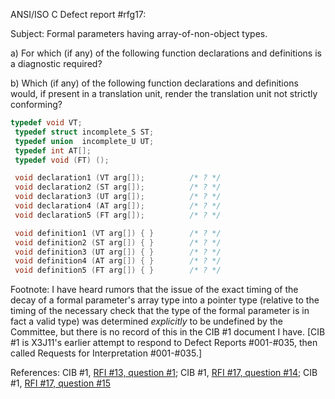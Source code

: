 ANSI/ISO C Defect report #rfg17:

Subject: Formal parameters having array-of-non-object types.

a) For which (if any) of the following function declarations and definitions is
a diagnostic required?

b) Which (if any) of the following function declarations and definitions would,
if present in a translation unit, render the translation unit not strictly
conforming?

```c
typedef void VT;
 typedef struct incomplete_S ST;
 typedef union  incomplete_U UT;
 typedef int AT[];
 typedef void (FT) ();

 void declaration1 (VT arg[]);          /* ? */
 void declaration2 (ST arg[]);          /* ? */
 void declaration3 (UT arg[]);          /* ? */
 void declaration4 (AT arg[]);          /* ? */
 void declaration5 (FT arg[]);          /* ? */

 void definition1 (VT arg[]) { }        /* ? */
 void definition2 (ST arg[]) { }        /* ? */
 void definition3 (UT arg[]) { }        /* ? */
 void definition4 (AT arg[]) { }        /* ? */
 void definition5 (FT arg[]) { }        /* ? */
```

Footnote: I have heard rumors that the issue of the exact timing of the decay of
a formal parameter's array type into a pointer type (relative to the timing of
the necessary check that the type of the formal parameter is in fact a valid
type) was determined *explicitly* to be undefined by the Committee, but there is
no record of this in the CIB #1 document I have. \[CIB #1 is X3J11's earlier
attempt to respond to Defect Reports #001-#035, then called Requests for
Interpretation #001-#035.\]

References: CIB #1, [RFI #13, question #1](issue:0013.01); CIB #1, [RFI #17,
question #14](issue:0017.14); CIB #1, [RFI #17, question #15](issue:0017.15)
